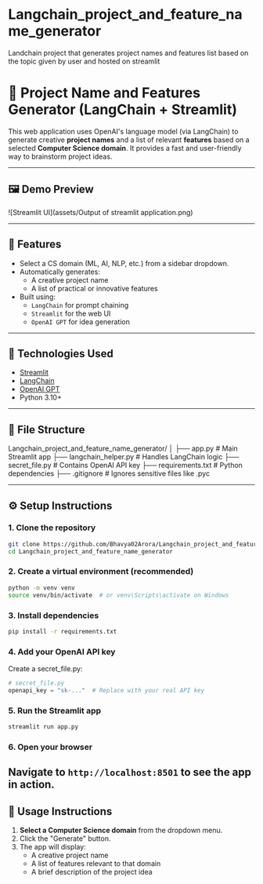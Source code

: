 # Langchain_project_and_feature_name_generator
Landchain project that generates project names and features list based on the topic given by user and hosted on streamlit
# 🔮 Project Name and Features Generator (LangChain + Streamlit)

This web application uses OpenAI's language model (via LangChain) to generate creative **project names** and a list of relevant **features** based on a selected **Computer Science domain**. It provides a fast and user-friendly way to brainstorm project ideas.

---

## 🖼️ Demo Preview

![Streamlit UI](assets/Output of streamlit application.png) <!-- Add a screenshot if desired -->

---

## 🚀 Features

- Select a CS domain (ML, AI, NLP, etc.) from a sidebar dropdown.
- Automatically generates:
  - A creative project name
  - A list of practical or innovative features
- Built using:
  - `LangChain` for prompt chaining
  - `Streamlit` for the web UI
  - `OpenAI GPT` for idea generation

---

## 🧠 Technologies Used

- [Streamlit](https://streamlit.io/)
- [LangChain](https://www.langchain.com/)
- [OpenAI GPT](https://platform.openai.com/)
- Python 3.10+

---

## 📁 File Structure
Langchain_project_and_feature_name_generator/
│
├── app.py # Main Streamlit app
├── langchain_helper.py # Handles LangChain logic
├── secret_file.py # Contains OpenAI API key
├── requirements.txt # Python dependencies
├── .gitignore # Ignores sensitive files like .pyc



---

## ⚙️ Setup Instructions

### 1. Clone the repository

```bash
git clone https://github.com/Bhavya02Arora/Langchain_project_and_feature_name_generator.git
cd Langchain_project_and_feature_name_generator
```

### 2. Create a virtual environment (recommended)
```bash
python -m venv venv
source venv/bin/activate  # or venv\Scripts\activate on Windows
```

### 3. Install dependencies

```bash
pip install -r requirements.txt
```

###  4. Add your OpenAI API key
Create a secret_file.py:
```python
# secret_file.py
openapi_key = "sk-..."  # Replace with your real API key
```

### 5. Run the Streamlit app

```bash
streamlit run app.py
```

### 6. Open your browser
Navigate to `http://localhost:8501` to see the app in action.
---
## 📖 Usage Instructions
1. **Select a Computer Science domain** from the dropdown menu.
2. Click the "Generate" button.
3. The app will display:
   - A creative project name
   - A list of features relevant to that domain
   - A brief description of the project idea

